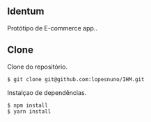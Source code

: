 ## Identum
Protótipo de E-commerce app..

## Clone
Clone do repositório.

```bash
$ git clone git@github.com:lopesnuno/IHM.git
```
Instalçao de dependências.

```bash
$ npm install
$ yarn install
```
